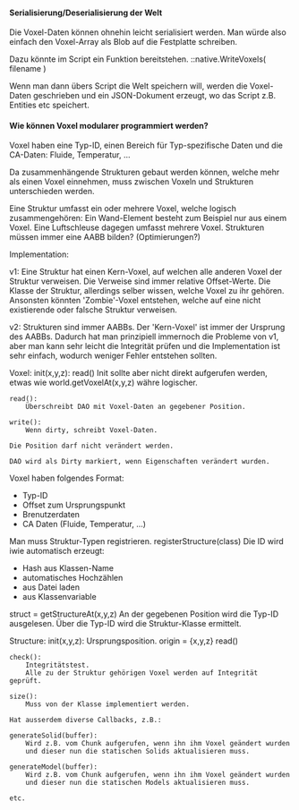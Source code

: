 #### Serialisierung/Deserialisierung der Welt ####

Die Voxel-Daten können ohnehin leicht serialisiert werden.
Man würde also einfach den Voxel-Array als Blob auf die Festplatte schreiben.

Dazu könnte im Script ein Funktion bereitstehen.
::native.WriteVoxels( filename )

Wenn man dann übers Script die Welt speichern will,
werden die Voxel-Daten geschrieben und ein JSON-Dokument erzeugt,
wo das Script z.B. Entities etc speichert.


#### Wie können Voxel modularer programmiert werden? ####

Voxel haben eine Typ-ID, einen Bereich für Typ-spezifische Daten und die CA-Daten:
Fluide, Temperatur, ...

Da zusammenhängende Strukturen gebaut werden können,
welche mehr als einen Voxel einnehmen, muss zwischen Voxeln und Strukturen
unterschieden werden.

Eine Struktur umfasst ein oder mehrere Voxel, welche logisch zusammengehören:
Ein Wand-Element besteht zum Beispiel nur aus einem Voxel.
Eine Luftschleuse dagegen umfasst mehrere Voxel.
Strukturen müssen immer eine AABB bilden? (Optimierungen?)

Implementation:

v1:
Eine Struktur hat einen Kern-Voxel,
auf welchen alle anderen Voxel der Struktur verweisen.
Die Verweise sind immer relative Offset-Werte.
Die Klasse der Struktur, allerdings selber wissen, welche Voxel zu ihr gehören.
Ansonsten könnten 'Zombie'-Voxel entstehen, welche auf eine nicht existierende
oder falsche Struktur verweisen.

v2:
Strukturen sind immer AABBs.
Der 'Kern-Voxel' ist immer der Ursprung des AABBs.
Dadurch hat man prinzipiell immernoch die Probleme von v1,
aber man kann sehr leicht die Integrität prüfen
und die Implementation ist sehr einfach, wodurch weniger Fehler entstehen sollten.

Voxel:
    init(x,y,z):
        read()
        Init sollte aber nicht direkt aufgerufen werden,
        etwas wie world.getVoxelAt(x,y,z) währe logischer.

    read():
        Überschreibt DAO mit Voxel-Daten an gegebener Position.

    write():
        Wenn dirty, schreibt Voxel-Daten.

    Die Position darf nicht verändert werden.

    DAO wird als Dirty markiert, wenn Eigenschaften verändert wurden.

Voxel haben folgendes Format:
- Typ-ID
- Offset zum Ursprungspunkt
- Brenutzerdaten
- CA Daten (Fluide, Temperatur, ...)


Man muss Struktur-Typen registrieren.
registerStructure(class)
Die ID wird iwie automatisch erzeugt:
- Hash aus Klassen-Name
- automatisches Hochzählen
- aus Datei laden
- aus Klassenvariable

struct = getStructureAt(x,y,z)
An der gegebenen Position wird die Typ-ID ausgelesen.
Über die Typ-ID wird die Struktur-Klasse ermittelt.


Structure:
    init(x,y,z):
        Ursprungsposition.
        origin = {x,y,z}
        read()

    check():
        Integritätstest.
        Alle zu der Struktur gehörigen Voxel werden auf Integrität geprüft.

    size():
        Muss von der Klasse implementiert werden.

    Hat ausserdem diverse Callbacks, z.B.:

    generateSolid(buffer):
        Wird z.B. vom Chunk aufgerufen, wenn ihn ihm Voxel geändert wurden
        und dieser nun die statischen Solids aktualisieren muss.

    generateModel(buffer):
        Wird z.B. vom Chunk aufgerufen, wenn ihn ihm Voxel geändert wurden
        und dieser nun die statischen Models aktualisieren muss.

    etc.